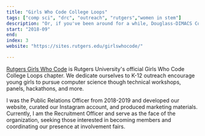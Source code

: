 ```yaml
---
title: "Girls Who Code College Loops"
tags: ["comp sci", "drc", "outreach", "rutgers","women in stem"]
description: "Or, if you've been around for a while, Douglass-DIMACS Computing Corps."
start: "2018-09"
end: 
index: 3
website: "https://sites.rutgers.edu/girlswhocode/"

---
```

<a href="hhttps://sites.rutgers.edu/girlswhocode/">Rutgers Girls Who Code</a> is Rutgers University's official Girls Who Code College Loops chapter. We dedicate ourselves to K-12 outreach encourage young girls to pursue computer science though technical workshops, panels, hackathons, and more. 

I was the Public Relations Officer from 2018-2019 and developed our website, curated our Instagram account, and produced marketing materials. Currently, I am the Recruitment Officer and serve as the face of the organization, seeking those interested in becoming members and coordinating our presence at involvement fairs.
